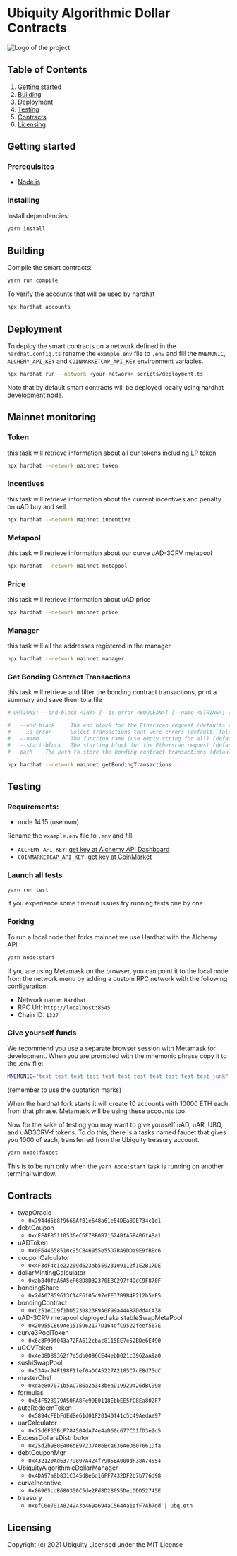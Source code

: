 # Ubiquity Algorithmic Dollar Contracts

![Logo of the project](https://bafybeifibz4fhk4yag5reupmgh5cdbm2oladke4zfd7ldyw7avgipocpmy.ipfs.infura-ipfs.io/)

## Table of Contents

1. [Getting started](#Getting)
2. [Building](#Building)
3. [Deployment](#Deployment)
4. [Testing](#Testing)
5. [Contracts](#Contracts)
6. [Licensing](#Licensing)

## Getting started

### Prerequisites

- [Node.js](https://nodejs.org/en/download/)

### Installing

Install dependencies:

```sh
yarn install
```

## Building

Compile the smart contracts:

```sh
yarn run compile
```

To verify the accounts that will be used by hardhat

```sh
npx hardhat accounts
```

## Deployment

To deploy the smart contracts on a network defined in the `hardhat.config.ts`
rename the `example.env` file to `.env` and fill the `MNEMONIC`, `ALCHEMY_API_KEY` and
`COINMARKETCAP_API_KEY` environment variables.

```sh
npx hardhat run --network <your-network> scripts/deployment.ts
```

Note that by default smart contracts will be deployed locally using hardhat development node.

## Mainnet monitoring

### Token

this task will retrieve information about all our tokens including LP token

```sh
npx hardhat --network mainnet token
```

### Incentives

this task will retrieve information about the current incentives and penalty on uAD buy and sell

```sh
npx hardhat --network mainnet incentive
```

### Metapool

this task will retrieve information about our curve uAD-3CRV metapool

```sh
npx hardhat --network mainnet metapool
```

### Price

this task will retrieve information about uAD price

```sh
npx hardhat --network mainnet price
```

### Manager

this task will all the addresses registered in the manager

```sh
npx hardhat --network mainnet manager
```

### Get Bonding Contract Transactions

this task will retrieve and filter the bonding contract transactions, print a summary and save them to a file

```sh
# OPTIONS: --end-block <INT> [--is-error <BOOLEAN>] [--name <STRING>] [--start-block <INT>] [path]

#   --end-block  	The end block for the Etherscan request (defaults to latest block)
#   --is-error   	Select transactions that were errors (default: false)
#   --name       	The function name (use empty string for all) (default: "deposit")
#   --start-block	The starting block for the Etherscan request (defaults is contract creation block) (default: 12595544)
#   path	The path to store the bonding contract transactions (default: "./bonding_transactions.json")

npx hardhat --network mainnet getBondingTransactions
```

## Testing

### Requirements:

- node 14.15 (use nvm)

Rename the `example.env` file to `.env` and fill:

  - `ALCHEMY_API_KEY`: [get key at Alchemy API Dashboard](https://dashboard.alchemyapi.io/)
  - `COINMARKETCAP_API_KEY`: [get key at CoinMarket](https://pro.coinmarketcap.com/login)

### Launch all tests

```sh
yarn run test
```

if you experience some timeout issues try running tests one by one

### Forking

To run a local node that forks mainnet we use Hardhat with the Alchemy API.

```sh
yarn node:start
```

If you are using Metamask on the browser, you can point it to the local node
from the network menu by adding a custom RPC network with the following configuration:

- Network name: `Hardhat`
- RPC Url: `http://localhost:8545`
- Chain ID: `1337`

### Give yourself funds

We recommend you use a separate browser session with Metamask for development.
When you are prompted with the mnemonic phrase copy it to the .env file:

```bash
MNEMONIC="test test test test test test test test test test test junk"
```

(remember to use the quotation marks)

When the hardhat fork starts it will create 10 accounts with 10000 ETH each from
that phrase. Metamask will be using these accounts too.

Now for the sake of testing you may want to give yourself uAD, uAR, UBQ, and uAD3CRV-f tokens.
To do this, there is a tasks named faucet that gives you 1000 of each, transferred from
the Ubiquity treasury account.

```sh
yarn node:faucet
```

This is to be run only when the `yarn node:start` task is running on another terminal window.

## Contracts

- twapOracle
  - `0x7944d5b8f9668AfB1e648a61e54DEa8DE734c1d1`
- debtCoupon
  - `0xcEFAF85110536eC6F78B0B71624BfA584B6fABa1`
- uADToken
  - `0x0F644658510c95CB46955e55D7BA9DDa9E9fBEc6`
- couponCalculator
  - `0x4F3dF4c1e22209d623ab55923109112f1E2B17DE`
- dollarMintingCalculator
  - `0xab840faA6A5eF68D8D32370EBC297f4DdC9F870F`
- bondingShare
  - `0x2dA07859613C14F6f05c97eFE37B9B4F212b5eF5`
- bondingContract
  - `0xC251eCD9f1bD5230823F9A0F99a44A87Ddd4CA38`
- uAD-3CRV metapool deployed aka stableSwapMetaPool
  - `0x20955CB69Ae1515962177D164dfC9522feef567E`
- curve3PoolToken
  - `0x6c3F90f043a72FA612cbac8115EE7e52BDe6E490`
- uGOVToken
  - `0x4e38D89362f7e5db0096CE44ebD021c3962aA9a0`
- sushiSwapPool
  - `0x534ac94F198F1fef0aDC45227A2185C7cE8d75dC`
- masterChef
  - `0xdae807071b5AC7B6a2a343beaD19929426dBC998`
- formulas
  - `0x54F528979A50FA8Fe99E0118EbbEE5fC8Ea802F7`
- autoRedeemToken
  - `0x5894cFEbFdEdBe61d01F20140f41c5c49AedAe97`
- uarCalculator
  - `0x75d6F33BcF784504dA74e4aD60c677CD1fD3e2d5`
- ExcessDollarsDistributor
  - `0x25d2b980E406bE97237A06Bca636AeD607661Dfa`
- debtCouponMgr
  - `0x432120Ad63779897A424f7905BA000dF38A74554`
- UbiquityAlgorithmicDollarManager
  - `0x4DA97a8b831C345dBe6d16FF7432DF2b7b776d98`
- curveIncentive
  - `0x86965cdB680350C5de2Fd8D28055DecDDD52745E`
- treasury
  - `0xefC0e701A824943b469a694aC564Aa1efF7Ab7dd | ubq.eth`

## Licensing

Copyright (c) 2021 Ubiquity
Licensed under the MIT License

```

```
